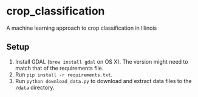 # crop_classification

A machine learning approach to crop classification in Illinois

## Setup

1. Install GDAL (`brew install gdal` on OS X). The version might need to match that of the requirements file.
2. Run `pip install -r requirements.txt`.
3. Run `python download_data.py` to download and extract data files to the `/data` directory.
